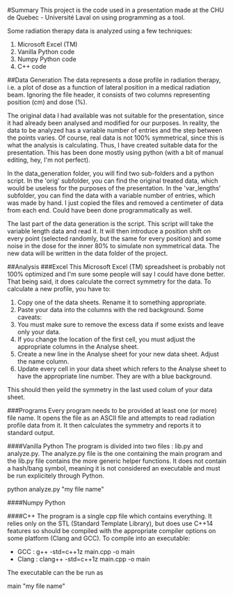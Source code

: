 
#Summary
This project is the code used in a presentation made at the CHU de Quebec - Université Laval
on using programming as a tool.

Some radiation therapy data is analyzed using a few techniques:

1. Microsoft Excel (TM)
2. Vanilla Python code
3. Numpy Python code
4. C++ code


##Data Generation
The data represents a dose profile in radiation therapy, i.e. a plot of dose as a function
of lateral position in a medical radiation beam.  Ignoring the file header, it consists of
two columns representing position (cm) and dose (%).

The original data I had available was not suitable for the presentation, since it had
already been analysed and modified for our purposes.  In reality, the data to be analyzed
has a variable number of entries and the step between the points varies.  Of course, real
data is not 100% symmetrical, since this is what the analysis is calculating.  Thus, I have
created suitable data for the presentation.  This has been done mostly using python (with
a bit of manual editing, hey, I'm not perfect).

In the data_generation folder, you will find two sub-folders and a python script.  In the
'orig' subfolder, you can find the original treated data, which would be useless for the
purposes of the presentation.  In the 'var_lengths' subfolder, you can find the data with a
variable number of entries, which was made by hand.  I just copied the files and removed
a centimeter of data from each end.  Could have been done programmatically as well.

The last part of the data generation is the script.  This script will take the variable
length data and read it.  It will then introduce a position shift on every point (selected
randomly, but the same for every position) and some noise in the dose for the inner 80% to
simulate non symmetrical data.  The new data will be written in the data folder of the project.


##Analysis
###Excel
This Microsoft Excel (TM) spreadsheet is probably not 100% optimized and I'm sure
some people will say I could have done better.  That being said, it does calculate
the correct symmetry for the data.  To calculate a new profile, you have to:

1. Copy one of the data sheets.  Rename it to something appropriate.
2. Paste your data into the columns with the red background.  Some caveats:
  1. You must make sure to remove the excess data if some exists and leave only your data.
  2. If you change the location of the first cell, you must adjust the appropriate columns
     in the Analyse sheet.
3. Create a new line in the Analyse sheet for your new data sheet.  Adjust the name column.
4. Update every cell in your data sheet which refers to the Analyse sheet to have the
   appropriate line number.  They are with a blue background.

This should then yeild the symmetry in the last used colum of your data sheet.

###Programs
Every program needs to be provided at least one (or more) file name.  It opens the file
as an ASCII file and attempts to read radiation profile data from it.  It then
calculates the symmetry and reports it to standard output.

####Vanilla Python
The program is divided into two files : lib.py and analyze.py.  The analyze.py file
is the one containing the main program and the lib.py file contains the more generic
helper functions.  It does not contain a hash/bang symbol, meaning it is not considered
an executable and must be run explicitely through Python.

python analyze.py "my file name"

####Numpy Python

####C++
The program is a single cpp file which contains everything.  It relies only on the
STL (Standard Template Library), but does use C++14 features so should be compiled
with the appropriate compiler options on some platform (Clang and GCC).  To compile
into an executable:

- GCC : g++ -std=c++1z main.cpp -o main
- Clang : clang++ -std=c++1z main.cpp -o main

The executable can the be run as

main "my file name"
